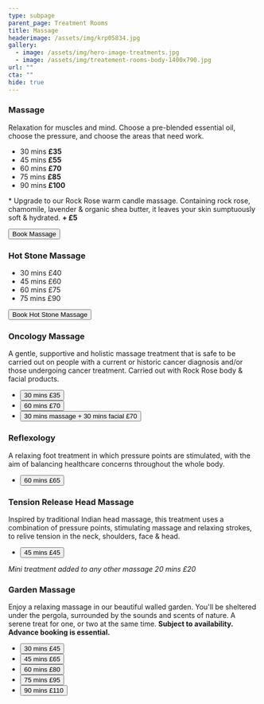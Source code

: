 ```yaml
---
type: subpage
parent_page: Treatment Rooms
title: Massage
headerimage: /assets/img/krp05834.jpg
gallery:
  - image: /assets/img/hero-image-treatments.jpg
  - image: /assets/img/treatement-rooms-body-1400x790.jpg
url: ""
cta: ""
hide: true
---
```

### Massage

Relaxation for muscles and mind. Choose a pre-blended essential oil, choose the pressure, and choose the areas that need work.

* 30 mins **£35**
* 45 mins **£55**
* 60 mins **£70**
* 75 mins **£85**
* 90 mins **£100**

\* Upgrade to our Rock Rose warm candle massage. Containing rock rose, chamomile, lavender & organic shea butter, it leaves your skin sumptuously soft & hydrated. **+ £5**

<a href="https://www.fresha.com/a/treatment-rooms-hastings-the-old-rectory-harold-road-uk-cro1x5rw?pId=86052"><button>Book Massage</button></a>

### Hot Stone Massage

* 30 mins £40
* 45 mins £60
* 60 mins £75
* 75 mins £90

<a href="https://www.fresha.com/a/treatment-rooms-hastings-the-old-rectory-harold-road-uk-cro1x5rw?pId=86052"><button>Book Hot Stone Massage</button></a>

### Oncology Massage

A gentle, supportive and holistic massage treatment that is safe to be carried out on people with a current or historic cancer diagnosis and/or those undergoing cancer treatment. Carried out with Rock Rose body & facial products.

* <a href="https://www.fresha.com/a/treatment-rooms-hastings-the-old-rectory-harold-road-uk-cro1x5rw?pId=86052"><button>30 mins £35</button></a>
* <a href="https://www.fresha.com/a/treatment-rooms-hastings-the-old-rectory-harold-road-uk-cro1x5rw?pId=86052"><button>60 mins £70</button></a>
* <a href="https://www.fresha.com/a/treatment-rooms-hastings-the-old-rectory-harold-road-uk-cro1x5rw?pId=86052"><button>30 mins massage + 30 mins facial £70</button></a>

### Reflexology

A relaxing foot treatment in which pressure points are stimulated, with the aim of balancing healthcare concerns throughout the whole body.

* <a href="https://www.fresha.com/a/treatment-rooms-hastings-the-old-rectory-harold-road-uk-cro1x5rw?pId=86052"><button>60 mins £65</button></a>

### Tension Release Head Massage

Inspired by traditional Indian head massage, this treatment uses a combination of pressure points, stimulating massage and relaxing strokes, to relive tension in the neck, shoulders, face & head.

* <a href="https://www.fresha.com/a/treatment-rooms-hastings-the-old-rectory-harold-road-uk-cro1x5rw?pId=86052"><button>45 mins £45</button></a>

*Mini treatment added to any other massage 20 mins £20*

### Garden Massage

Enjoy a relaxing massage in our beautiful walled garden. You'll be sheltered under the pergola, surrounded by the sounds and scents of nature. A serene treat for one, or two at the same time. **Subject to availability. Advance booking is essential.**

* <a href="https://www.fresha.com/a/treatment-rooms-hastings-the-old-rectory-harold-road-uk-cro1x5rw?pId=86052"><button>30 mins £45</button></a>
* <a href="https://www.fresha.com/a/treatment-rooms-hastings-the-old-rectory-harold-road-uk-cro1x5rw?pId=86052"><button>45 mins £65</button></a>
* <a href="https://www.fresha.com/a/treatment-rooms-hastings-the-old-rectory-harold-road-uk-cro1x5rw?pId=86052"><button>60 mins £80</button></a>
* <a href="https://www.fresha.com/a/treatment-rooms-hastings-the-old-rectory-harold-road-uk-cro1x5rw?pId=86052"><button>75 mins £95</button></a>
* <a href="https://www.fresha.com/a/treatment-rooms-hastings-the-old-rectory-harold-road-uk-cro1x5rw?pId=86052"><button>90 mins £110</button></a>
